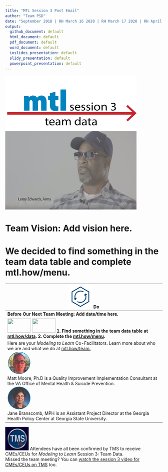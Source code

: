 ```yaml
---
title: "MTL Session 3 Post Email"
author: "Team PSD"
date: "September 2018 | RH March 16 2020 | RH March 17 2020 | RH April 6 2020"
output: 
  github_document: default
  html_document: default
  pdf_document: default
  word_document: default
  ioslides_presentation: default
  slidy_presentation: default
  powerpoint_presentation: default
---
```



<!-- MTL Logo, HTML img tag -->
[<img src = "https://github.com/lzim/teampsd/blob/master/resources/title_slides/mtl_s03_teamdata_title.png"
     height = "175" width = "420">](https://github.com/lzim/mtl/blob/master/blue/session03/s03_learner/mtl_session03_see.md) 
[<img src="https://github.com/lzim/teampsd/blob/master/resources/vapor_team_youtube/edwards_vapor.jpg" height="250" width="420">](https://mtl.how/vapor_wk06)   

# Team Vision: Add vision here.
# We decided to find something in the team data table and complete mtl.how/menu.

<!-- Do/Done Tables -->

[<img src = "https://raw.githubusercontent.com/lzim/teampsd/master/resources/icons/do.png" height = "75" width = "75">](https://github.com/lzim/mtl/blob/master/blue/session04/s04_learner/mtl_session04_see.md) **Do** |
| --- |
|**Before Our Next Team Meeting: Add date/time here.**|
|[<img src = "https://raw.githubusercontent.com/lzim/teampsd/master/resources/logos/mtl_how_data_sm.png" height = "45" width = "75">](http://mtl.how/data) [<img src = "https://raw.githubusercontent.com/lzim/teampsd/master/resources/logos/mtl_how_menu.png" height = "45" width = "75">](http://mtl.how/menu) **1. Find something in the team data table at [mtl.how/data](https://mtl.how/data). 2. Complete the [mtl.how/menu](https://mtl.how/menu).**  |
Here are your _Modeling to Learn_ Co-Facilitators. Learn more about who we are and what we do at [mtl.how/team.](https://mtl.how/team) <br> [<img src="https://github.com/lzim/teampsd/blob/master/resources/small_circle_headshots/moore_headshot_circle.jpg" height= "75" width="75">](https://forio.com/app/va/va-psd-team/teampsd.html) <br> Matt Moore, Ph.D is a Quality Improvement Implementation Consultant at the VA Office of Mental Health & Suicide Prevention. <br> [<img src="https://github.com/lzim/teampsd/blob/master/resources/small_circle_headshots/branscomb_headshot_circle.jpg" height="75" width="75">](https://forio.com/app/va/va-psd-team/teampsd.html) <br> Jane Branscomb, MPH is an Assistant Project Director at the Georgia Health Policy Center at Georgia State University.  |   
[<img src = "https://github.com/lzim/teampsd/blob/master/resources/logos/tms_logo.jpg?raw=true" height = "75" width = "75">](https://www.tms.va.gov/SecureAuth35/) Attendees have all been confirmed by TMS to receive CMEs/CEUs for _Modeling to Learn_ Session 3: Team Data. <br> Missed the team meeting? You can [watch the session 3 video for CMEs/CEUs on TMS](https://hcm03.ns2cloud.com/sf/learning?destUrl=https%3a%2f%2fva%2dhcm03%2ens2cloud%2ecom%2flearning%2fuser%2fdeeplink%5fredirect%2ejsp%3flinkId%3dITEM%5fDETAILS%26componentID%3d41433%26componentTypeID%3dVA%26revisionDate%3d1585580220000%26fromSF%3dY&company=VAHCM03) too.
